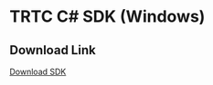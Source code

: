 # TRTC C# SDK (Windows)

## Download Link

[Download SDK](https://liteav.sdk.qcloud.com/download/latest/v1/TXLiteAVSDK_TRTC_Win_CSharp_latest.zip)